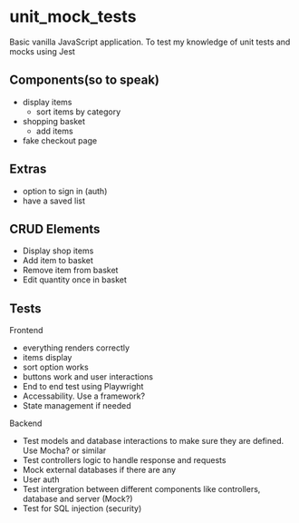 # unit_mock_tests

Basic vanilla JavaScript application. To test my knowledge of unit tests and mocks using Jest

## Components(so to speak)

- display items
  - sort items by category
- shopping basket
  - add items
- fake checkout page

## Extras

- option to sign in (auth)
- have a saved list

## CRUD Elements

- Display shop items
- Add item to basket
- Remove item from basket
- Edit quantity once in basket

## Tests

Frontend

- everything renders correctly
- items display
- sort option works
- buttons work and user interactions
- End to end test using Playwright
- Accessability. Use a framework?
- State management if needed

Backend

- Test models and database interactions to make sure they are defined. Use Mocha? or similar
- Test controllers logic to handle response and requests
- Mock external databases if there are any
- User auth
- Test intergration between different components like controllers, database and server (Mock?)
- Test for SQL injection (security)
